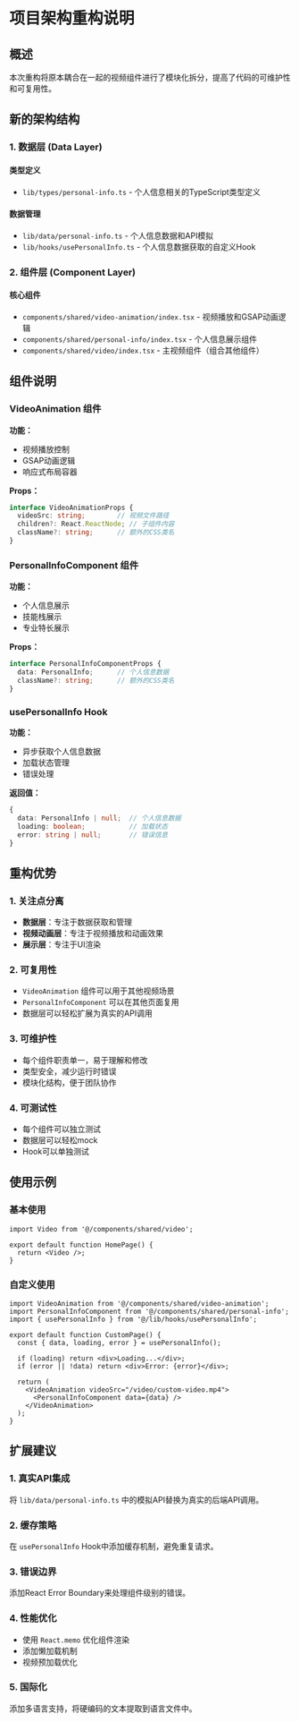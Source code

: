 # 项目架构重构说明

## 概述

本次重构将原本耦合在一起的视频组件进行了模块化拆分，提高了代码的可维护性和可复用性。

## 新的架构结构

### 1. 数据层 (Data Layer)

#### 类型定义
- `lib/types/personal-info.ts` - 个人信息相关的TypeScript类型定义

#### 数据管理
- `lib/data/personal-info.ts` - 个人信息数据和API模拟
- `lib/hooks/usePersonalInfo.ts` - 个人信息数据获取的自定义Hook

### 2. 组件层 (Component Layer)

#### 核心组件
- `components/shared/video-animation/index.tsx` - 视频播放和GSAP动画逻辑
- `components/shared/personal-info/index.tsx` - 个人信息展示组件
- `components/shared/video/index.tsx` - 主视频组件（组合其他组件）

## 组件说明

### VideoAnimation 组件

**功能：**
- 视频播放控制
- GSAP动画逻辑
- 响应式布局容器

**Props：**
```typescript
interface VideoAnimationProps {
  videoSrc: string;        // 视频文件路径
  children?: React.ReactNode; // 子组件内容
  className?: string;      // 额外的CSS类名
}
```

### PersonalInfoComponent 组件

**功能：**
- 个人信息展示
- 技能栈展示
- 专业特长展示

**Props：**
```typescript
interface PersonalInfoComponentProps {
  data: PersonalInfo;      // 个人信息数据
  className?: string;      // 额外的CSS类名
}
```

### usePersonalInfo Hook

**功能：**
- 异步获取个人信息数据
- 加载状态管理
- 错误处理

**返回值：**
```typescript
{
  data: PersonalInfo | null;  // 个人信息数据
  loading: boolean;           // 加载状态
  error: string | null;       // 错误信息
}
```

## 重构优势

### 1. 关注点分离
- **数据层**：专注于数据获取和管理
- **视频动画层**：专注于视频播放和动画效果
- **展示层**：专注于UI渲染

### 2. 可复用性
- `VideoAnimation` 组件可以用于其他视频场景
- `PersonalInfoComponent` 可以在其他页面复用
- 数据层可以轻松扩展为真实的API调用

### 3. 可维护性
- 每个组件职责单一，易于理解和修改
- 类型安全，减少运行时错误
- 模块化结构，便于团队协作

### 4. 可测试性
- 每个组件可以独立测试
- 数据层可以轻松mock
- Hook可以单独测试

## 使用示例

### 基本使用
```tsx
import Video from '@/components/shared/video';

export default function HomePage() {
  return <Video />;
}
```

### 自定义使用
```tsx
import VideoAnimation from '@/components/shared/video-animation';
import PersonalInfoComponent from '@/components/shared/personal-info';
import { usePersonalInfo } from '@/lib/hooks/usePersonalInfo';

export default function CustomPage() {
  const { data, loading, error } = usePersonalInfo();
  
  if (loading) return <div>Loading...</div>;
  if (error || !data) return <div>Error: {error}</div>;
  
  return (
    <VideoAnimation videoSrc="/video/custom-video.mp4">
      <PersonalInfoComponent data={data} />
    </VideoAnimation>
  );
}
```

## 扩展建议

### 1. 真实API集成
将 `lib/data/personal-info.ts` 中的模拟API替换为真实的后端API调用。

### 2. 缓存策略
在 `usePersonalInfo` Hook中添加缓存机制，避免重复请求。

### 3. 错误边界
添加React Error Boundary来处理组件级别的错误。

### 4. 性能优化
- 使用 `React.memo` 优化组件渲染
- 添加懒加载机制
- 视频预加载优化

### 5. 国际化
添加多语言支持，将硬编码的文本提取到语言文件中。